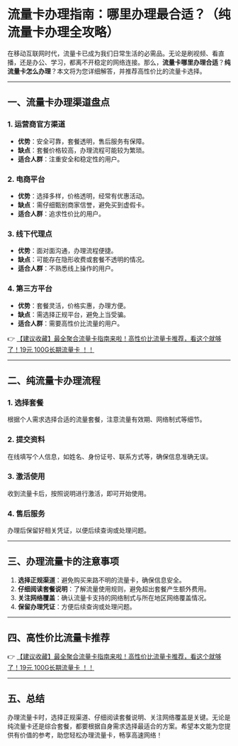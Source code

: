 # 流量卡办理指南：哪里办理最合适？（纯流量卡办理全攻略）

在移动互联网时代，流量卡已成为我们日常生活的必需品。无论是刷视频、看直播，还是办公、学习，都离不开稳定的网络连接。那么，**流量卡哪里办理合适**？**纯流量卡怎么办理**？本文将为您详细解答，并推荐高性价比的流量卡选择。

---

## 一、流量卡办理渠道盘点

### 1. 运营商官方渠道
- **优势**：安全可靠，套餐透明，售后服务有保障。
- **缺点**：套餐价格较高，办理流程可能较为繁琐。
- **适合人群**：注重安全和稳定性的用户。

### 2. 电商平台
- **优势**：选择多样，价格透明，经常有优惠活动。
- **缺点**：需仔细甄别商家信誉，避免买到虚假卡。
- **适合人群**：追求性价比的用户。

### 3. 线下代理点
- **优势**：面对面沟通，办理流程便捷。
- **缺点**：可能存在隐形收费或套餐不透明的情况。
- **适合人群**：不熟悉线上操作的用户。

### 4. 第三方平台
- **优势**：套餐灵活，价格实惠，办理方便。
- **缺点**：需选择正规平台，避免上当受骗。
- **适合人群**：需要高性价比流量的用户。

👉 [【建议收藏】最全聚合流量卡指南来啦！高性价比流量卡推荐，看这个就够了！19元 100G长期流量卡 ！！](https://bit.ly/Liuliangka)

---

## 二、纯流量卡办理流程

### 1. 选择套餐
根据个人需求选择合适的流量套餐，注意流量有效期、网络制式等细节。

### 2. 提交资料
在线填写个人信息，如姓名、身份证号、联系方式等，确保信息准确无误。

### 3. 激活使用
收到流量卡后，按照说明进行激活，即可开始使用。

### 4. 售后服务
办理后保留好相关凭证，以便后续查询或处理问题。

---

## 三、办理流量卡的注意事项

1. **选择正规渠道**：避免购买来路不明的流量卡，确保信息安全。
2. **仔细阅读套餐说明**：了解流量使用规则，避免超出套餐产生额外费用。
3. **关注网络覆盖**：确认流量卡支持的网络制式与所在地区网络覆盖情况。
4. **保留办理凭证**：方便后续查询或处理问题。

---

## 四、高性价比流量卡推荐

👉 [【建议收藏】最全聚合流量卡指南来啦！高性价比流量卡推荐，看这个就够了！19元 100G长期流量卡 ！！](https://bit.ly/Liuliangka)

---

## 五、总结

办理流量卡时，选择正规渠道、仔细阅读套餐说明、关注网络覆盖是关键。无论是纯流量卡还是综合套餐，都要根据自身需求选择最适合的方案。希望本文能为您提供有价值的参考，助您轻松办理流量卡，畅享高速网络！